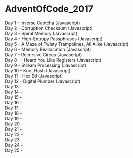 # AdventOfCode_2017
Day 1 - Inverse Captcha (Javascript)<br />
Day 2 - Corruption Checksum (Javascript)<br />
Day 3 - Spiral Memory (Javascript)<br />
Day 4 - High-Entropy Passphrases (Javascript)<br />
Day 5 - A Maze of Twisty Trampolines, All Alike (Javascript)<br />
Day 6 - Memory Reallocation (Javascript)<br />
Day 7 - Recursive Circus (Javascript)<br />
Day 8 - I Heard You Like Registers (Javascript)<br />
Day 9 - Stream Processing (Javascript)<br />
Day 10 - Knot Hash (Javascript)<br />
Day 11 - Hex Ed (Javascript)<br />
Day 12 - Digital Plumber (Javascript)<br />
Day 13 - <br />
Day 14 - <br />
Day 15 - <br />
Day 16 - <br />
Day 17 - <br />
Day 18 - <br />
Day 19 - <br />
Day 20 - <br />
Day 21 - <br />
Day 22 - <br />
Day 23 - <br />
Day 24 - <br />
Day 25 - 
